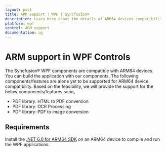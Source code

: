 ```yaml
---
layout: post
title: ARM support | WPF | Syncfusion®
description: Learn here about the details of ARM64 devices compatibility support in .net 6.0 framework for Syncfusion® WPF controls.
platform: wpf
control: ARM support
documentation: ug
---
```


# ARM support in WPF Controls

The Syncfusion® WPF components are compatible with ARM64 devices. You can build the application with our components. The following components/features are alone yet to be supported for ARM64 device compatibility. Based on the feasibility, we will provide the support for the below components/features soon,

* PDF library: HTML to PDF conversion
* PDF library: OCR Processing
* PDF library: PDF to image conversion

## Requirements

Install the [.NET 6.0 for ARM64 SDK](https://dotnet.microsoft.com/en-us/download/dotnet/6.0) on an ARM64 device to compile and run the WPF applications.
